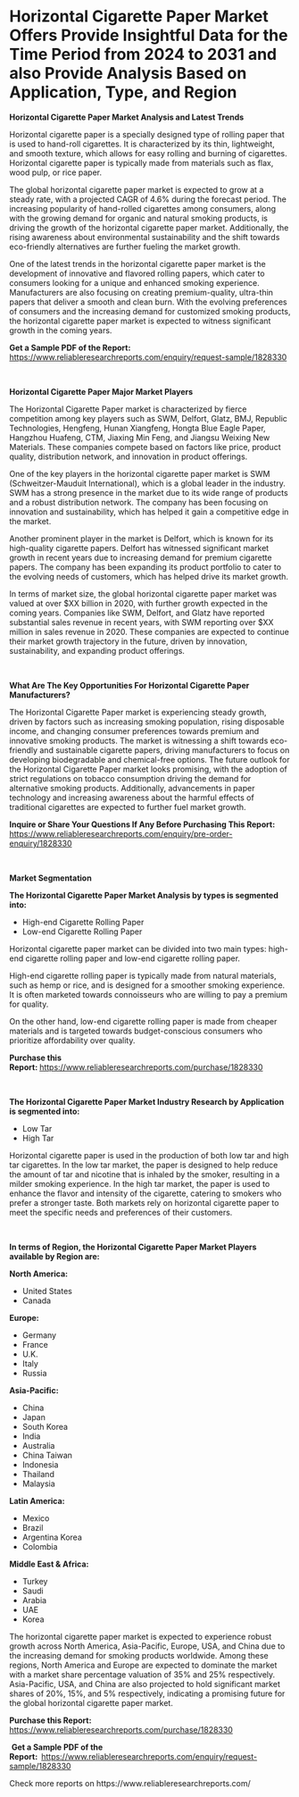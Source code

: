 <p><h1>Horizontal Cigarette Paper Market Offers Provide Insightful Data for the Time Period from 2024 to 2031 and also Provide Analysis Based on Application, Type, and Region</h1></p><p><strong>Horizontal Cigarette Paper Market Analysis and Latest Trends</strong></p>
<p><p>Horizontal cigarette paper is a specially designed type of rolling paper that is used to hand-roll cigarettes. It is characterized by its thin, lightweight, and smooth texture, which allows for easy rolling and burning of cigarettes. Horizontal cigarette paper is typically made from materials such as flax, wood pulp, or rice paper.</p><p>The global horizontal cigarette paper market is expected to grow at a steady rate, with a projected CAGR of 4.6% during the forecast period. The increasing popularity of hand-rolled cigarettes among consumers, along with the growing demand for organic and natural smoking products, is driving the growth of the horizontal cigarette paper market. Additionally, the rising awareness about environmental sustainability and the shift towards eco-friendly alternatives are further fueling the market growth.</p><p>One of the latest trends in the horizontal cigarette paper market is the development of innovative and flavored rolling papers, which cater to consumers looking for a unique and enhanced smoking experience. Manufacturers are also focusing on creating premium-quality, ultra-thin papers that deliver a smooth and clean burn. With the evolving preferences of consumers and the increasing demand for customized smoking products, the horizontal cigarette paper market is expected to witness significant growth in the coming years.</p></p>
<p><strong>Get a Sample PDF of the Report:&nbsp;</strong> <a href="https://www.reliableresearchreports.com/enquiry/request-sample/1828330">https://www.reliableresearchreports.com/enquiry/request-sample/1828330</a></p>
<p>&nbsp;</p>
<p><strong>Horizontal Cigarette Paper Major Market Players</strong></p>
<p><p>The Horizontal Cigarette Paper market is characterized by fierce competition among key players such as SWM, Delfort, Glatz, BMJ, Republic Technologies, Hengfeng, Hunan Xiangfeng, Hongta Blue Eagle Paper, Hangzhou Huafeng, CTM, Jiaxing Min Feng, and Jiangsu Weixing New Materials. These companies compete based on factors like price, product quality, distribution network, and innovation in product offerings.</p><p>One of the key players in the horizontal cigarette paper market is SWM (Schweitzer-Mauduit International), which is a global leader in the industry. SWM has a strong presence in the market due to its wide range of products and a robust distribution network. The company has been focusing on innovation and sustainability, which has helped it gain a competitive edge in the market.</p><p>Another prominent player in the market is Delfort, which is known for its high-quality cigarette papers. Delfort has witnessed significant market growth in recent years due to increasing demand for premium cigarette papers. The company has been expanding its product portfolio to cater to the evolving needs of customers, which has helped drive its market growth.</p><p>In terms of market size, the global horizontal cigarette paper market was valued at over $XX billion in 2020, with further growth expected in the coming years. Companies like SWM, Delfort, and Glatz have reported substantial sales revenue in recent years, with SWM reporting over $XX million in sales revenue in 2020. These companies are expected to continue their market growth trajectory in the future, driven by innovation, sustainability, and expanding product offerings.</p></p>
<p>&nbsp;</p>
<p><strong>What Are The Key Opportunities For Horizontal Cigarette Paper Manufacturers?</strong></p>
<p><p>The Horizontal Cigarette Paper market is experiencing steady growth, driven by factors such as increasing smoking population, rising disposable income, and changing consumer preferences towards premium and innovative smoking products. The market is witnessing a shift towards eco-friendly and sustainable cigarette papers, driving manufacturers to focus on developing biodegradable and chemical-free options. The future outlook for the Horizontal Cigarette Paper market looks promising, with the adoption of strict regulations on tobacco consumption driving the demand for alternative smoking products. Additionally, advancements in paper technology and increasing awareness about the harmful effects of traditional cigarettes are expected to further fuel market growth.</p></p>
<p><strong>Inquire or Share Your Questions If Any Before Purchasing This Report:</strong> <a href="https://www.reliableresearchreports.com/enquiry/pre-order-enquiry/1828330">https://www.reliableresearchreports.com/enquiry/pre-order-enquiry/1828330</a></p>
<p>&nbsp;</p>
<p><strong>Market Segmentation</strong></p>
<p><strong>The Horizontal Cigarette Paper Market Analysis by types is segmented into:</strong></p>
<p><ul><li>High-end Cigarette Rolling Paper</li><li>Low-end Cigarette Rolling Paper</li></ul></p>
<p><p>Horizontal cigarette paper market can be divided into two main types: high-end cigarette rolling paper and low-end cigarette rolling paper. </p><p>High-end cigarette rolling paper is typically made from natural materials, such as hemp or rice, and is designed for a smoother smoking experience. It is often marketed towards connoisseurs who are willing to pay a premium for quality.</p><p>On the other hand, low-end cigarette rolling paper is made from cheaper materials and is targeted towards budget-conscious consumers who prioritize affordability over quality.</p></p>
<p><strong>Purchase this Report:&nbsp;</strong><a href="https://www.reliableresearchreports.com/purchase/1828330">https://www.reliableresearchreports.com/purchase/1828330</a></p>
<p>&nbsp;</p>
<p><strong>The Horizontal Cigarette Paper Market Industry Research by Application is segmented into:</strong></p>
<p><ul><li>Low Tar</li><li>High Tar</li></ul></p>
<p><p>Horizontal cigarette paper is used in the production of both low tar and high tar cigarettes. In the low tar market, the paper is designed to help reduce the amount of tar and nicotine that is inhaled by the smoker, resulting in a milder smoking experience. In the high tar market, the paper is used to enhance the flavor and intensity of the cigarette, catering to smokers who prefer a stronger taste. Both markets rely on horizontal cigarette paper to meet the specific needs and preferences of their customers.</p></p>
<p>&nbsp;</p>
<p><strong>In terms of Region, the Horizontal Cigarette Paper Market Players available by Region are:</strong></p>
<p>
    <p> <strong> North America: </strong>
        <ul>
            <li>United States</li>
            <li>Canada</li>
        </ul>
        </p> 
    <p> <strong> Europe: </strong>
        <ul>
            <li>Germany</li>
            <li>France</li>
            <li>U.K.</li>
            <li>Italy</li>
            <li>Russia</li>
        </ul>
        </p> 
    <p> <strong> Asia-Pacific: </strong>
        <ul>
            <li>China</li>
            <li>Japan</li>
            <li>South Korea</li>
            <li>India</li>
            <li>Australia</li>
            <li>China Taiwan</li>
            <li>Indonesia</li>
            <li>Thailand</li>
            <li>Malaysia</li>
        </ul>
        </p> 
    <p> <strong> Latin America: </strong>
        <ul>
            <li>Mexico</li>
            <li>Brazil</li>
            <li>Argentina Korea</li>
            <li>Colombia</li>
        </ul>
        </p> 
    <p> <strong> Middle East & Africa: </strong>
        <ul>
            <li>Turkey</li>
            <li>Saudi</li>
            <li>Arabia</li>
            <li>UAE</li>
            <li>Korea</li>
        </ul>
    </p>
    </p>
<p><p>The horizontal cigarette paper market is expected to experience robust growth across North America, Asia-Pacific, Europe, USA, and China due to the increasing demand for smoking products worldwide. Among these regions, North America and Europe are expected to dominate the market with a market share percentage valuation of 35% and 25% respectively. Asia-Pacific, USA, and China are also projected to hold significant market shares of 20%, 15%, and 5% respectively, indicating a promising future for the global horizontal cigarette paper market.</p></p>
<p><strong>Purchase this Report: </strong><a href="https://www.reliableresearchreports.com/purchase/1828330">https://www.reliableresearchreports.com/purchase/1828330</a></p>
<p>&nbsp;<strong>Get a Sample PDF of the Report:&nbsp;&nbsp;</strong><a href="https://www.reliableresearchreports.com/enquiry/request-sample/1828330">https://www.reliableresearchreports.com/enquiry/request-sample/1828330</a></p>
<p><strong></strong></p>
<p>Check more reports on https://www.reliableresearchreports.com/</p>